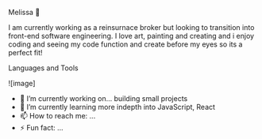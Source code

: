 Melissa 👋

I am currently working as a reinsurnace broker but looking to transition into front-end software engineering.
I love art, painting and creating and i enjoy coding and seeing my code function and create before my eyes so its a perfect fit!

Languages and Tools

![image]<iconify-icon icon="skill-icons:bootstrap"></iconify-icon><iconify-icon icon="skill-icons:html"><iconify-icon icon="skill-icons:java-light"><iconify-icon icon="skill-icons:javascript"></iconify-icon><iconify-icon icon="skill-icons:vscode-light"></iconify-icon></iconify-icon></iconify-icon><iconify-icon icon="skill-icons:github-dark"></iconify-icon>





- 🔭 I’m currently working on... building small projects
- 🌱 I’m currently learning more indepth into JavaScript, React
- 📫 How to reach me: ...
- ⚡ Fun fact: ...

<!--
**Melissa-Asia/Melissa-Asia** is a ✨ _special_ ✨ repository because its `README.md` (this file) appears on your GitHub profile.
